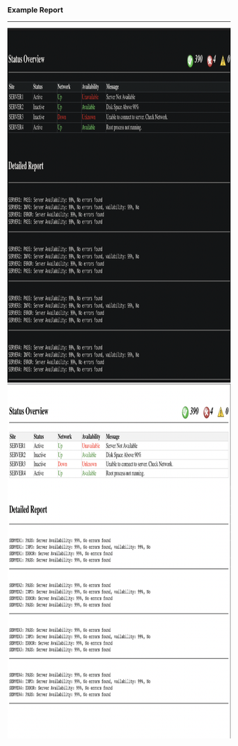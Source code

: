 <h3> Example Report </h3>
<hr>
<img src="example1.png" alt="Example Table" width="1300" height="800">
<img src="example.png" alt="Example Table" width="1100" height="800">
